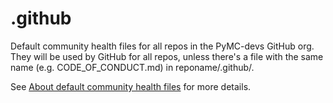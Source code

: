 # .github
Default community health files for all repos in the PyMC-devs GitHub org. They will be used by GitHub for all repos, unless there's a file with the same name (e.g. CODE_OF_CONDUCT.md) in reponame/.github/.

See [About default community health files](https://help.github.com/en/articles/creating-a-default-community-health-file-for-your-organization) for more details.

